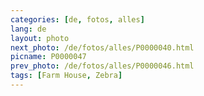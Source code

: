 ```yaml
---
categories: [de, fotos, alles]
lang: de
layout: photo
next_photo: /de/fotos/alles/P0000040.html
picname: P0000047
prev_photo: /de/fotos/alles/P0000046.html
tags: [Farm House, Zebra]
---
```

